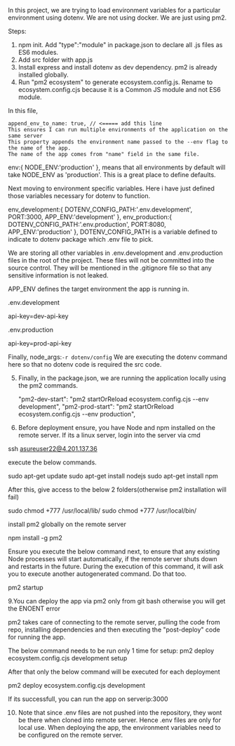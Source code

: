 In this project, we are trying to load environment variables for a particular environment using dotenv.
We are not using docker. We are just using pm2.

Steps:

1. npm init. Add "type":"module" in package.json to declare all .js files as ES6 modules.
2. Add src folder with app.js
3. Install express and install dotenv as dev dependency. pm2 is already installed globally.
4. Run "pm2 ecosystem" to generate ecosystem.config.js. Rename to ecosystem.config.cjs because it is a
Common JS module and not ES6 module.

In this file,

    append_env_to_name: true, // <===== add this line
    This ensures I can run multiple environments of the application on the same server
    This property appends the environment name passed to the --env flag to the name of the app.
    The name of the app comes from "name" field in the same file.
    

env:{
      NODE_ENV:'production'
    },
means that all environments by default will take NODE_ENV as 'production'. This is a great place to define defaults.

Next moving to environment specific variables. Here i have just defined those variables necessary for
dotenv to function.

  env_development:{
      DOTENV_CONFIG_PATH:'.env.development',
      PORT:3000,
      APP_ENV:'development'
    },
    env_production:{
      DOTENV_CONFIG_PATH:'.env.production',
      PORT:8080,
      APP_ENV:'production'
    },
DOTENV_CONFIG_PATH is a variable defined to indicate to dotenv
package which .env file to pick.

We are storing all other variables in .env.development and .env.production files in the root of the project. These files will not be committed into the source control. They will be mentioned in the 
.gitignore file so that any sensitive information is not leaked.

APP_ENV defines the target environment the app is running in.

.env.development

api-key=dev-api-key

.env.production

api-key=prod-api-key

Finally,     node_args:`-r dotenv/config`
We are executing the dotenv command here so that no dotenv code is required the src code.

5. Finally, in the package.json, we are running the application locally using the pm2 commands.

   "pm2-dev-start": "pm2 startOrReload ecosystem.config.cjs --env development",
    "pm2-prod-start": "pm2 startOrReload ecosystem.config.cjs --env production",


7. Before deployment ensure, you have Node and npm installed on the remote server. If its a linux server,
login into the server via cmd

ssh asureuser22@4.201.137.36

execute the below commands.

sudo apt-get update
sudo apt-get install nodejs
sudo apt-get install npm

After this, give access to the below 2 folders(otherwise pm2 installation will fail)

sudo chmod +777 /usr/local/lib/
sudo chmod +777 /usr/local/bin/

 install pm2 globally on the remote server

npm install -g pm2

Ensure you execute the below command next, to ensure that any existing Node processes will start automatically, if the remote server shuts down and restarts in the future. During the execution of this
command, it will ask you to execute another autogenerated command. Do that too.

pm2 startup

9.You can deploy the app via pm2 only from git bash otherwise you will get the ENOENT error


pm2 takes care of connecting to the remote server, pulling the code from repo, installing dependencies and then executing
the "post-deploy" code for running the app.

The below command needs to be run only 1 time for setup:
pm2 deploy ecosystem.config.cjs development setup

After that only the below command will be executed for each deployment

pm2 deploy ecosystem.config.cjs development

If its successfull, you can run the app on serverip:3000

10. Note that since .env files are not pushed into the repository, they wont be there when cloned into
remote server. Hence .env files are only for local use.
When deploying the app, the environment variables need to be configured on the remote server.
